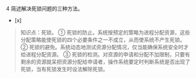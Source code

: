 4
简述解决死锁问题的三种方法。
- [x]  

> 知识点：死锁。
> ① 死锁的防止。系统按预定的策略为进程分配资源，这些分配策略能使死锁的四个必要条件之一不成立，从而使系统不产生死锁。 ②
> 死锁的避免。系统动态地测试资源分配情况，仅当能确保系统安全时才给进程分配资源。 ③
> 死锁的检测。对资源的申请和分配不加限制，只要有剩余的资源就呆把资源分配给申请者，操作系统要定时判断系统是否出现了死锁，当有死锁发生时设法解除死锁。
